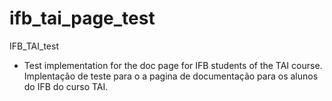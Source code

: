 # ifb_tai_page_test
IFB_TAI_test


- Test implementation for the doc page for IFB students of the TAI course. Implentação de teste para o a pagina de documentação para os alunos do IFB do curso TAI.
